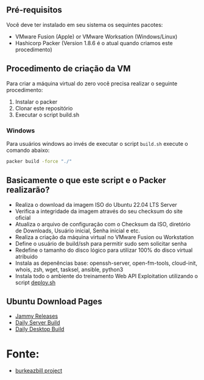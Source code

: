 
## Pré-requisitos

Você deve ter instalado em seu sistema os sequintes pacotes:
- VMware Fusion (Apple) or VMware Worksation (Windows/Linux)
- Hashicorp Packer (Version 1.8.6 é o atual quando criamos este procedimento)

## Procedimento de criação da VM

Para criar a máquina virtual do zero você precisa realizar o seguinte procedimento:

1. Instalar o packer
2. Clonar este repositório
3. Executar o script build.sh

### Windows

Para usuários windows ao invés de executar o script `build.sh` execute o comando abaixo:

```bash
packer build -force "./"
```

## Basicamente o que este script e o Packer realizarão?

- Realiza o download da imagem ISO do Ubuntu 22.04 LTS Server
- Verifica a integridade da imagem através do seu checksum do site oficial
- Atualiza o arquivo de configuração com o Checksum da ISO, diretório de Downloads, Usuário inicial, Senha inicial e etc.
- Realiza a criação da máquina virtual no VMware Fusion ou Workstation
- Define o usuário de build/ssh para permitir sudo sem solicitar senha
- Redefine o tamanho do disco lógico para utilizar 100% do disco virtual atribuido
- Instala as depenências base: openssh-server, open-fm-tools, cloud-init, whois, zsh, wget, tasksel, ansible, python3
- Instala todo o ambiente do treinamento Web API Exploitation utilizando o script [deploy.sh](../../deploy.sh)

## Ubuntu Download Pages
- [Jammy Releases](http://releases.ubuntu.com/jammy/)
- [Daily Server Build](https://cdimage.ubuntu.com/ubuntu-server/daily-live/current/)
- [Daily Desktop Build](https://cdimage.ubuntu.com/daily-live/current/)

# Fonte:
- [burkeazbill project](https://github.com/burkeazbill/ubuntu-22-04-packer-fusion-workstation)
